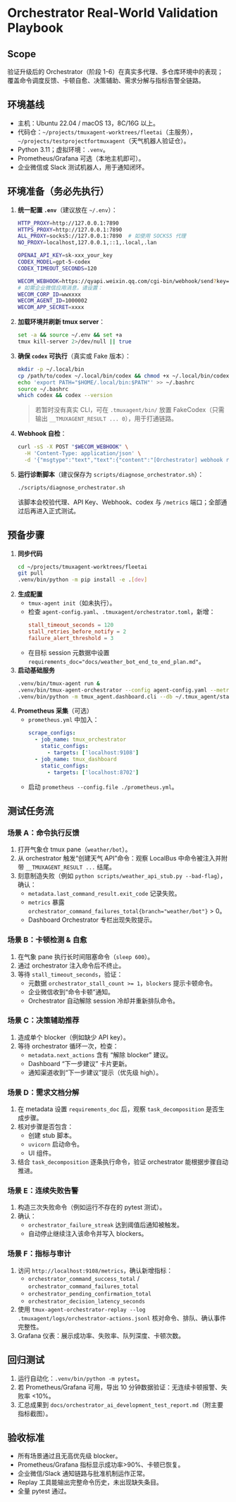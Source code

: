 # Orchestrator Real-World Validation Playbook

## Scope
验证升级后的 Orchestrator（阶段 1-6）在真实多代理、多仓库环境中的表现；覆盖命令调度反馈、卡顿自愈、决策辅助、需求分解与指标告警全链路。

## 环境基线
- 主机：Ubuntu 22.04 / macOS 13，8C/16G 以上。
- 代码仓：`~/projects/tmuxagent-worktrees/fleetai`（主服务），`~/projects/testprojectfortmuxagent`（天气机器人验证仓）。
- Python 3.11；虚拟环境：`.venv`。
- Prometheus/Grafana 可选（本地主机即可）。
- 企业微信或 Slack 测试机器人，用于通知闭环。

## 环境准备（务必先执行）
1. **统一配置 `.env`**（建议放在 `~/.env`）：
   ```bash
   HTTP_PROXY=http://127.0.0.1:7890
   HTTPS_PROXY=http://127.0.0.1:7890
   ALL_PROXY=socks5://127.0.0.1:7890  # 如使用 SOCKS5 代理
   NO_PROXY=localhost,127.0.0.1,::1,.local,.lan

   OPENAI_API_KEY=sk-xxx_your_key
   CODEX_MODEL=gpt-5-codex
   CODEX_TIMEOUT_SECONDS=120

   WECOM_WEBHOOK=https://qyapi.weixin.qq.com/cgi-bin/webhook/send?key=替换为真实Key
   # 如需企业微信应用消息，请设置：
   WECOM_CORP_ID=wwxxxx
   WECOM_AGENT_ID=1000002
   WECOM_APP_SECRET=xxxx
   ```

2. **加载环境并刷新 tmux server**：
   ```bash
   set -a && source ~/.env && set +a
   tmux kill-server 2>/dev/null || true
   ```

3. **确保 `codex` 可执行**（真实或 Fake 版本）：
   ```bash
   mkdir -p ~/.local/bin
   cp /path/to/codex ~/.local/bin/codex && chmod +x ~/.local/bin/codex
   echo 'export PATH="$HOME/.local/bin:$PATH"' >> ~/.bashrc
   source ~/.bashrc
   which codex && codex --version
   ```
   > 若暂时没有真实 CLI，可在 `.tmuxagent/bin/` 放置 FakeCodex（只需输出 `__TMUXAGENT_RESULT ... 0`），用于打通链路。

4. **Webhook 自检**：
   ```bash
   curl -sS -X POST "$WECOM_WEBHOOK" \
     -H 'Content-Type: application/json' \
     -d '{"msgtype":"text","text":{"content":"[Orchestrator] webhook ready"}}'
   ```

5. **运行诊断脚本**（建议保存为 `scripts/diagnose_orchestrator.sh`）：
   ```bash
   ./scripts/diagnose_orchestrator.sh
   ```
   该脚本会校验代理、API Key、Webhook、codex 与 `/metrics` 端口；全部通过后再进入正式测试。

## 预备步骤
1. **同步代码**
   ```bash
   cd ~/projects/tmuxagent-worktrees/fleetai
   git pull
   .venv/bin/python -m pip install -e .[dev]
   ```
2. **生成配置**
   - `tmux-agent init`（如未执行）。
   - 检查 `agent-config.yaml`、`.tmuxagent/orchestrator.toml`，新增：
     ```toml
     stall_timeout_seconds = 120
     stall_retries_before_notify = 2
     failure_alert_threshold = 3
     ```
   - 在目标 session 元数据中设置 `requirements_doc="docs/weather_bot_end_to_end_plan.md"`。
3. **启动基础服务**
   ```bash
   .venv/bin/tmux-agent run &
   .venv/bin/tmux-agent-orchestrator --config agent-config.yaml --metrics-port 9108 &
   .venv/bin/python -m tmux_agent.dashboard.cli --db ~/.tmux_agent/state.db &
   ```
4. **Prometheus 采集**（可选）
   - `prometheus.yml` 中加入：
     ```yaml
     scrape_configs:
       - job_name: tmux_orchestrator
         static_configs:
           - targets: ['localhost:9108']
       - job_name: tmux_dashboard
         static_configs:
           - targets: ['localhost:8702']
     ```
   - 启动 `prometheus --config.file ./prometheus.yml`。

## 测试任务流
### 场景 A：命令执行反馈
1. 打开气象仓 tmux pane（`weather/bot`）。
2. 从 orchestrator 触发“创建天气 API”命令：观察 LocalBus 中命令被注入并附带 `__TMUXAGENT_RESULT ...` 结尾。
3. 刻意制造失败（例如 `python scripts/weather_api_stub.py --bad-flag`），确认：
   - `metadata.last_command_result.exit_code` 记录失败。
   - `metrics` 暴露 `orchestrator_command_failures_total{branch="weather/bot"}` > 0。
   - Dashboard Orchestrator 专栏出现失败提示。

### 场景 B：卡顿检测 & 自愈
1. 在气象 pane 执行长时间阻塞命令（`sleep 600`）。
2. 通过 orchestrator 注入命令后不终止。
3. 等待 `stall_timeout_seconds`，验证：
   - 元数据 `orchestrator_stall_count >= 1`，`blockers` 提示卡顿命令。
   - 企业微信收到“命令卡顿”通知。
   - Orchestrator 自动解除 session 冷却并重新排队命令。

### 场景 C：决策辅助推荐
1. 造成单个 blocker（例如缺少 API key）。
2. 等待 orchestrator 循环一次，检查：
   - `metadata.next_actions` 含有 “解除 blocker” 建议。
   - Dashboard “下一步建议” 卡片更新。
   - 通知渠道收到“下一步建议”提示（优先级 high）。

### 场景 D：需求文档分解
1. 在 metadata 设置 `requirements_doc` 后，观察 `task_decomposition` 是否生成步骤。
2. 核对步骤是否包含：
   - 创建 stub 脚本。
   - `uvicorn` 启动命令。
   - UI 组件。
3. 结合 `task_decomposition` 逐条执行命令，验证 orchestrator 能根据步骤自动推进。

### 场景 E：连续失败告警
1. 构造三次失败命令（例如运行不存在的 pytest 测试）。
2. 确认：
   - `orchestrator_failure_streak` 达到阈值后通知被触发。
   - 自动停止继续注入该命令并写入 blockers。

### 场景 F：指标与审计
1. 访问 `http://localhost:9108/metrics`，确认新增指标：
   - `orchestrator_command_success_total` / `orchestrator_command_failures_total`
   - `orchestrator_pending_confirmation_total`
   - `orchestrator_decision_latency_seconds`
2. 使用 `tmux-agent-orchestrator-replay --log .tmuxagent/logs/orchestrator-actions.jsonl` 核对命令、排队、确认事件完整性。
3. Grafana 仪表：展示成功率、失败率、队列深度、卡顿次数。

## 回归测试
1. 运行自动化：`.venv/bin/python -m pytest`。
2. 若 Prometheus/Grafana 可用，导出 10 分钟数据验证：无连续卡顿报警、失败率 <10%。
3. 汇总成果到 `docs/orchestrator_ai_development_test_report.md`（附主要指标截图）。

## 验收标准
- 所有场景通过且无高优先级 blocker。
- Prometheus/Grafana 指标显示成功率>90%、卡顿已恢复。
- 企业微信/Slack 通知链路与批准机制运作正常。
- Replay 工具能输出完整命令历史，未出现缺失条目。
- 全量 pytest 通过。
